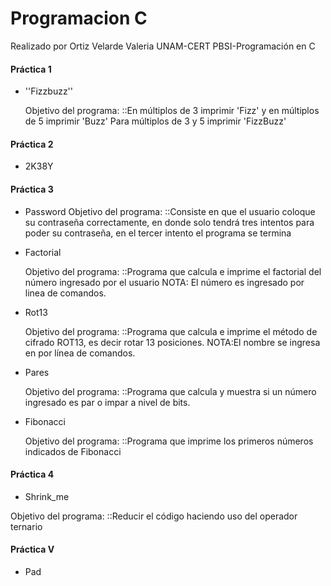 # Programacion C
Realizado por Ortiz Velarde Valeria 
UNAM-CERT 
PBSI-Programación en C 
#### Práctica 1
* ''Fizzbuzz''

  Objetivo del programa: 
  ::En múltiplos de 3 imprimir 'Fizz' y en múltiplos de 5 imprimir 'Buzz'
  Para múltiplos de 3 y 5 imprimir 'FizzBuzz'
  

#### Práctica 2
* 2K38Y

#### Práctica 3
* Password
  Objetivo del programa: 
  ::Consiste en que el usuario coloque su contraseña correctamente, en donde solo tendrá tres intentos para poder su contraseña, en el tercer intento el programa se termina
  
* Factorial

  Objetivo del programa:
  ::Programa que calcula e imprime el factorial del número ingresado por el usuario
  NOTA: El número es ingresado por linea de comandos.


* Rot13

  Objetivo del programa:
  ::Programa que calcula e imprime el método de cifrado ROT13, es decir rotar 13 posiciones. 
  NOTA:El nombre se ingresa en por línea de comandos.

* Pares

  Objetivo del programa: 
  ::Programa que calcula y muestra si un número ingresado es par o impar a nivel de bits. 

* Fibonacci

  Objetivo del programa: 
  ::Programa que imprime los primeros números indicados de Fibonacci


#### Práctica 4
* Shrink_me

 Objetivo del programa: 
 ::Reducir el código haciendo uso del operador ternario 

#### Práctica V
* Pad

